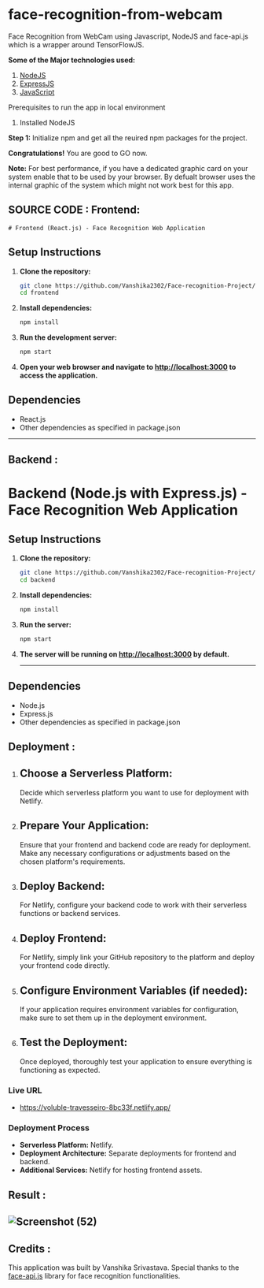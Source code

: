 # face-recognition-from-webcam
Face Recognition from WebCam using Javascript, NodeJS and face-api.js which is a wrapper around TensorFlowJS.

<b>Some of the Major technologies used:</b>
1. <a href="https://nodejs.org/" target="_blank">NodeJS</a>
2. <a href="https://expressjs.com/" target="_blank">ExpressJS</a>
3. <a href="https://javascript.info/" target="_blank">JavaScript</a>



Prerequisites to run the app in local environment
1. Installed NodeJS

<b>Step 1:</b>
Initialize npm and get all the reuired npm packages for the project.

<b>Congratulations!</b> You are good to GO now.

<b>Note:</b>
For best performance, if you have a dedicated graphic card on your system enable that to be used by your browser. By defualt browser uses the internal graphic of the system which might not work best for this app.

SOURCE CODE :
Frontend:
------------------------------------------------------------------------------------------------------------------------------------------------------------------------------  
    # Frontend (React.js) - Face Recognition Web Application

## Setup Instructions

1. **Clone the repository:**

    ```bash
    git clone https://github.com/Vanshika2302/Face-recognition-Project/tree/main
    cd frontend
    ```

2. **Install dependencies:**

    ```bash
    npm install
    ```

3. **Run the development server:**

    ```bash
    npm start
    ```

4. **Open your web browser and navigate to [http://localhost:3000](http://localhost:3000) to access the application.**

## Dependencies
- React.js
- Other dependencies as specified in package.json
----------------------------------------------------------------------------------------------------------------------------------------------------------------------------------------------------------------------
Backend :
-------------------------------------------------------------------------------------------------------------------------------------------------------------------------------------
  # Backend (Node.js with Express.js) - Face Recognition Web Application

## Setup Instructions

1. **Clone the repository:**

    ```bash
    git clone https://github.com/Vanshika2302/Face-recognition-Project/tree/main
    cd backend
    ```

2. **Install dependencies:**

    ```bash
    npm install
    ```

3. **Run the server:**

    ```bash
    npm start
    ```

4. **The server will be running on [http://localhost:3000](http://localhost:3000) by default.**
   
   ----------------------------------------------------------------------------------------------------------------------------------------------------------------------------------------------------------------------

## Dependencies
- Node.js
- Express.js
- Other dependencies as specified in package.json


Deployment :
-----------------------------------------------------------------------------------------------------------------------------------------------------------------------------------------------------------------------
1. Choose a Serverless Platform:
   -----------------------------
    Decide which serverless platform you want to use for deployment with Netlify.

3. Prepare Your Application:
   -------------------------
    Ensure that your frontend and backend code are ready for deployment. Make any necessary configurations or adjustments based on the chosen platform's requirements.

5. Deploy Backend:
   ---------------
    For Netlify, configure your backend code to work with their serverless functions or backend services.

7. Deploy Frontend:
   ----------------
    For Netlify, simply link your GitHub repository to the platform and deploy your frontend code directly.
   
9. Configure Environment Variables (if needed):
    ------------------------------------------
    If your application requires environment variables for configuration, make sure to set them up in the deployment environment.

11. Test the Deployment:
    --------------------
    Once deployed, thoroughly test your application to ensure everything is functioning as expected.

### Live URL
- https://voluble-travesseiro-8bc33f.netlify.app/

### Deployment Process
- **Serverless Platform:** Netlify.
- **Deployment Architecture:** Separate deployments for frontend and backend.
- **Additional Services:** Netlify for hosting frontend assets.

 Result :
 -------------------------------------------------------------------------------------------------------------------------------------------------------------------------------------------------------------------
 ![Screenshot (52)](https://github.com/Vanshika2302/Face-recognition-Project/assets/104651157/1c99ff7c-5d2f-4546-a519-71c5870f70dd)
 --------------------------------------------------------------------------------------------------------------------------------------------------------------------------------------------------------------------

Credits : 
--------
This application was built by Vanshika Srivastava.
Special thanks to the <a href = "https://justadudewhohacks.github.io/face-api.js/docs/index.html" target = "_blank">face-api.js</a> library for face recognition functionalities.
